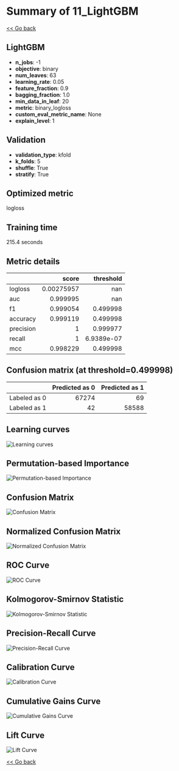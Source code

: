 # Summary of 11_LightGBM

[<< Go back](../README.md)


## LightGBM
- **n_jobs**: -1
- **objective**: binary
- **num_leaves**: 63
- **learning_rate**: 0.05
- **feature_fraction**: 0.9
- **bagging_fraction**: 1.0
- **min_data_in_leaf**: 20
- **metric**: binary_logloss
- **custom_eval_metric_name**: None
- **explain_level**: 1

## Validation
 - **validation_type**: kfold
 - **k_folds**: 5
 - **shuffle**: True
 - **stratify**: True

## Optimized metric
logloss

## Training time

215.4 seconds

## Metric details
|           |      score |    threshold |
|:----------|-----------:|-------------:|
| logloss   | 0.00275957 | nan          |
| auc       | 0.999995   | nan          |
| f1        | 0.999054   |   0.499998   |
| accuracy  | 0.999119   |   0.499998   |
| precision | 1          |   0.999977   |
| recall    | 1          |   6.9389e-07 |
| mcc       | 0.998229   |   0.499998   |


## Confusion matrix (at threshold=0.499998)
|              |   Predicted as 0 |   Predicted as 1 |
|:-------------|-----------------:|-----------------:|
| Labeled as 0 |            67274 |               69 |
| Labeled as 1 |               42 |            58588 |

## Learning curves
![Learning curves](learning_curves.png)

## Permutation-based Importance
![Permutation-based Importance](permutation_importance.png)
## Confusion Matrix

![Confusion Matrix](confusion_matrix.png)


## Normalized Confusion Matrix

![Normalized Confusion Matrix](confusion_matrix_normalized.png)


## ROC Curve

![ROC Curve](roc_curve.png)


## Kolmogorov-Smirnov Statistic

![Kolmogorov-Smirnov Statistic](ks_statistic.png)


## Precision-Recall Curve

![Precision-Recall Curve](precision_recall_curve.png)


## Calibration Curve

![Calibration Curve](calibration_curve_curve.png)


## Cumulative Gains Curve

![Cumulative Gains Curve](cumulative_gains_curve.png)


## Lift Curve

![Lift Curve](lift_curve.png)



[<< Go back](../README.md)

